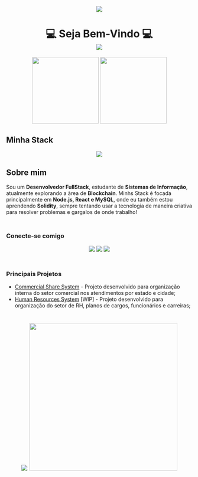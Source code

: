 <div align="center">
  <img src="https://i.pinimg.com/originals/bc/87/e5/bc87e5124f8d2cfe810d403adc96ad01.gif">
</div>
<h1 align="center">
  💻  Seja Bem-Vindo  💻
  <br>  
  <img src="https://readme-typing-svg.herokuapp.com?font=Orbitron&size=30&duration=4000&color=00F0FF&center=true&vCenter=true&width=500&lines=Olá+Mundo!;Me+chamo+Gabryel;Desenvolvedor+Full+Stack;Estudante+de+TI;SC+-+Brasil" />
</h1>

<div align="center">
  <a style="text-decoration: none;" href="https://github.com/ByelBardini">
    <img height="180em" src="https://github-readme-stats.vercel.app/api?username=ByelBardini&show_icons=true&theme=radical&hide_border=true&count_private=true&title_color=FF00FF&icon_color=00FFFF&text_color=FFFFFF&bg_color=0,000000,0C0032" />
    <img height="180em" src="https://github-readme-stats.vercel.app/api/top-langs/?username=ByelBardini&layout=compact&theme=radical&hide_border=true&title_color=FF00FF&text_color=00FFFF&bg_color=0,000000,0C0032" />
  </a>
</div>

## Minha Stack
<p align="center">
  <img src="https://skillicons.dev/icons?i=js,html,css,react,java,solidity" />
</p>

## Sobre mim
Sou um **Desenvolvedor FullStack**, estudante de **Sistemas de Informação**, atualmente explorando a àrea de **Blockchain**.
Minhs Stack é focada principalmente em **Node.js, React e MySQL**, onde eu também estou aprendendo **Solidity**, sempre tentando usar a tecnologia de maneira criativa para resolver problemas e gargalos de onde trabalho!

<img src="https://i.imgur.com/dBaSKWF.gif" width="1000" height="10" />

### Conecte-se comigo
<p align="center">
  <a href="mailto:gabryel.bardini@exemplo.com"><img src="https://img.shields.io/badge/EMAIL-FF0050?style=for-the-badge&logo=gmail&logoColor=white" /></a>
  <a href="https://www.linkedin.com/in/gabryelbardini/"><img src="https://img.shields.io/badge/LINKEDIN-00FFFF?style=for-the-badge&logo=linkedin&logoColor=black" /></a>
  <a href="https://github.com/ByelBardini"><img src="https://img.shields.io/badge/GITHUB-8A2BE2?style=for-the-badge&logo=github&logoColor=white" /></a>
</p>

<img src="https://i.imgur.com/dBaSKWF.gif" width="1000" height="10" />

### Principais Projetos

- [Commercial Share System](https://github.com/ByelBardini/commercial_share_system) - Projeto desenvolvido para organização interna do setor comercial nos atendimentos por estado e cidade;
- [Human Resources System](https://github.com/ByelBardini/human_resources_system) [WIP] - Projeto desenvolvido para organização do setor de RH, planos de cargos, funcionários e carreiras;

<h1 align="center">
  <img src="https://readme-typing-svg.herokuapp.com?font=Orbitron&size=30&duration=4000&color=00F0FF&center=true&vCenter=true&width=500&lines=Até+Mais+Mundo!" />
  <img height="400" src="https://i.pinimg.com/originals/0a/b8/ce/0ab8ce6d94dc4bd5183e953ad6ef797d.gif">
</h1>
